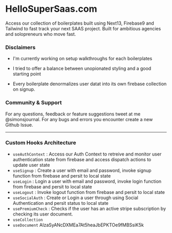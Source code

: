 # HelloSuperSaas.com

Access our collection of boilerplates built using Next13, Firebase9 and Tailwind to fast track your next SAAS project. Built for ambitious agencies and solopreneurs who move fast.

### Disclaimers

- I'm currently working on setup walkthroughs for each boilerplates

- I tried to offer a balance between unopionated styling and a good starting point
- Every boilerplate denormalizes user datat into its own firebase collection on signup.

### Community & Support

For any questions, feedback or feature suggestions tweet at me @simonsjournal. For any bugs and errors you encounter create a new Github Issue.

---

### Custom Hooks Architecture

- `useAuthContext` : Access our Auth Context to retreive and monitor user authentication state from firebase and access dispatch actions to update user state
- `useSignup` : Create a user with email and password, invoke signup function from firebase and persit to local state
- `useLogin` : Login a user with email and password, invoke login function from firebase and persit to local state
- `useLogout` : Invoke logout function from firebase and persit to local state
- `useSocialAuth` : Create or Login a user through using Social Authentication and persit status to local state
- `usePremiumCheck` : Checks if the user has an active stripe subscription by checking its user document.
- `useCollection`
- `useDocument`
  AIzaSyANcDXMEa7At5heaJbEPKTOe9fMBSsiK5k
